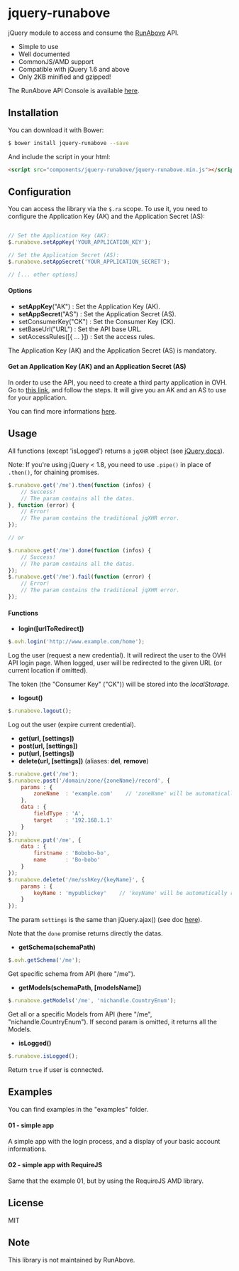 jquery-runabove
==========

jQuery module to access and consume the [RunAbove](https://api.runabove.com) API.

  - Simple to use
  - Well documented
  - CommonJS/AMD support
  - Compatible with jQuery 1.6 and above
  - Only 2KB minified and gzipped!

The RunAbove API Console is available [here](https://api.runabove.com/console).


Installation
------------

You can download it with Bower:
```bash
$ bower install jquery-runabove --save
```
And include the script in your html:
```html
<script src="components/jquery-runabove/jquery-runabove.min.js"></script>
```


Configuration
-------------

You can access the library via the `$.ra` scope.
To use it, you need to configure the Application Key (AK) and the Application Secret (AS):

```javascript

// Set the Application Key (AK):
$.runabove.setAppKey('YOUR_APPLICATION_KEY');

// Set the Application Secret (AS):
$.runabove.setAppSecret('YOUR_APPLICATION_SECRET');

// [... other options]

```

#### Options

* **setAppKey**("AK") : Set the Application Key (AK).
* **setAppSecret**("AS") : Set the Application Secret (AS).
* setConsumerKey("CK") : Set the Consumer Key (CK).
* setBaseUrl("URL") : Set the API base URL.
* setAccessRules([{ ... }]) : Set the access rules.

The Application Key (AK) and the Application Secret (AS) is mandatory.

#### Get an Application Key (AK) and an Application Secret (AS)

In order to use the API, you need to create a third party application in OVH.
Go to [this link](https://eu.api.ovh.com/createApp/), and follow the steps. It will give you an AK and an AS to use for your application.

You can find more informations [here](https://api.ovh.com/g934.first_step_with_api).


Usage
-----

All functions (except 'isLogged') returns a `jqXHR` object (see [jQuery docs](https://api.jquery.com/jQuery.ajax/#jqXHR)).

Note: If you're using jQuery < 1.8, you need to use `.pipe()` in place of `.then()`, for chaining promises.

```javascript
$.runabove.get('/me').then(function (infos) {
    // Success!
    // The param contains all the datas.
}, function (error) {
    // Error!
    // The param contains the traditional jqXHR error.
});

// or

$.runabove.get('/me').done(function (infos) {
    // Success!
    // The param contains all the datas.
});
$.runabove.get('/me').fail(function (error) {
    // Error!
    // The param contains the traditional jqXHR error.
});
```

#### Functions

* **login([urlToRedirect])**
```javascript
$.ovh.login('http://www.example.com/home');
```
Log the user (request a new credential).
It will redirect the user to the OVH API login page.
When logged, user will be redirected to the given URL (or current location if omitted).

The token (the "Consumer Key" ("CK")) will be stored into the _localStorage_.

* **logout()**
```javascript
$.runabove.logout();
```
Log out the user (expire current credential).

* **get(url, [settings])**
* **post(url, [settings])**
* **put(url, [settings])**
* **delete(url, [settings])** (aliases: **del**, **remove**)
```javascript
$.runabove.get('/me');
$.runabove.post('/domain/zone/{zoneName}/record', {
    params : {
        zoneName  : 'example.com'    // 'zoneName' will be automatically replaced in the url!
    },
    data : {
        fieldType : 'A',
        target    : '192.168.1.1'
    }
});
$.runabove.put('/me', {
    data : {
        firstname : 'Bobobo-bo',
        name      : 'Bo-bobo'
    }
});
$.runabove.delete('/me/sshKey/{keyName}', {
    params : {
        keyName : 'mypublickey'    // 'keyName' will be automatically replaced in the url!
    }
});
```
The param `settings` is the same than jQuery.ajax() (see doc [here](https://api.jquery.com/jQuery.ajax/#jQuery-ajax-settings)).

Note that the `done` promise returns directly the datas.

* **getSchema(schemaPath)**
```javascript
$.ovh.getSchema('/me');
```
Get specific schema from API (here "/me").

* **getModels(schemaPath, [modelsName])**
```javascript
$.runabove.getModels('/me', 'nichandle.CountryEnum');
```
Get all or a specific Models from API (here "/me", "nichandle.CountryEnum"). If second param is omitted, it returns all the Models.

* **isLogged()**
```javascript
$.runabove.isLogged();
```
Return `true` if user is connected.



Examples
--------

You can find examples in the "examples" folder.

#### 01 - simple app
A simple app with the login process, and a display of your basic account informations.

#### 02 - simple app with RequireJS
Same that the example 01, but by using the RequireJS AMD library.


License
-------

MIT


Note
----

This library is not maintained by RunAbove.
